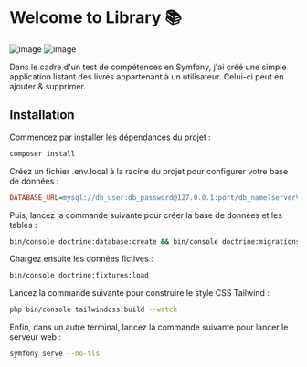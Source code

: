 # Welcome to Library 📚

![image](https://img.shields.io/badge/Symfony-000000?style=for-the-badge&logo=Symfony&logoColor=white) ![image](<https://img.shields.io/badge/Tailwind_CSS-38B2AC?style=for-the-badge&logo=tailwind-css&logoColor=white>)

Dans le cadre d'un test de compétences en Symfony, j'ai créé une simple application listant des livres appartenant à un utilisateur. Celui-ci peut en ajouter & supprimer.

## Installation

Commencez par installer les dépendances du projet :

```bash
composer install
```

Créez un fichier .env.local à la racine du projet pour configurer votre base de données :

```ini
DATABASE_URL=mysql://db_user:db_password@127.0.0.1:port/db_name?serverVersion=8.0.32&charset=utf8mb4
```

Puis, lancez la commande suivante pour créer la base de données et les tables :

```bash
bin/console doctrine:database:create && bin/console doctrine:migrations:migrate
```

Chargez ensuite les données fictives :

```bash
bin/console doctrine:fixtures:load
```

Lancez la commande suivante pour construire le style CSS Tailwind :

``` bash
php bin/console tailwindcss:build --watch
```

Enfin, dans un autre terminal, lancez la commande suivante pour lancer le serveur web :

```bash
symfony serve --no-tls
```